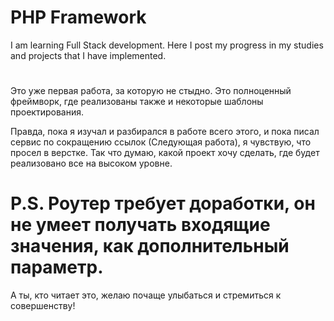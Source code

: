# PHP Framework


I am learning Full Stack development. Here I post my progress in my studies and projects that I have implemented.
#
Это уже первая работа, за которую не стыдно. Это полноценный фреймворк, где реализованы также и некоторые шаблоны проектирования. 

Правда, пока я изучал и разбирался в работе всего этого, и пока писал сервис по сокращению ссылок (Следующая работа), я чувствую, что просел в верстке. Так что думаю, какой проект хочу сделать, где будет реализовано все на высоком уровне.
# P.S. Роутер требует доработки, он не умеет получать входящие значения, как дополнительный параметр.

А ты, кто читает это, желаю почаще улыбаться и стремиться к совершенству!